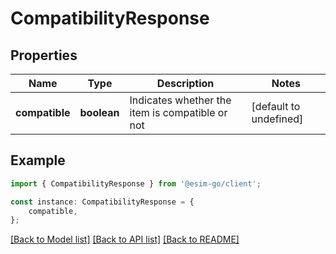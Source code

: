 # CompatibilityResponse


## Properties

Name | Type | Description | Notes
------------ | ------------- | ------------- | -------------
**compatible** | **boolean** | Indicates whether the item is compatible or not | [default to undefined]

## Example

```typescript
import { CompatibilityResponse } from '@esim-go/client';

const instance: CompatibilityResponse = {
    compatible,
};
```

[[Back to Model list]](../README.md#documentation-for-models) [[Back to API list]](../README.md#documentation-for-api-endpoints) [[Back to README]](../README.md)
